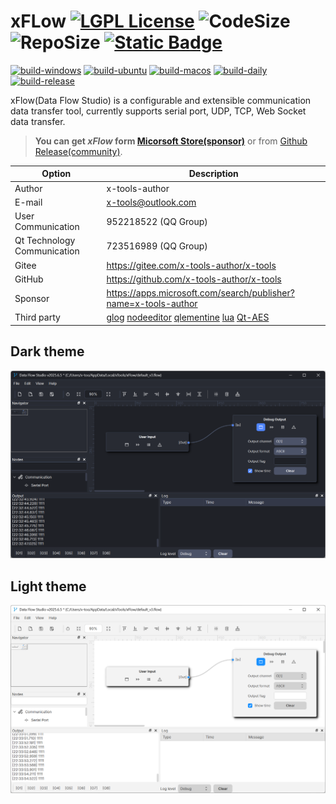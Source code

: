 ﻿# xFLow [![LGPL License](https://img.shields.io/badge/License-LGPL%20v3-blue.svg)](https://www.gnu.org/licenses/lgpl-3.0.html) ![CodeSize](https://img.shields.io/github/languages/code-size/x-tools-author/x-flow) ![RepoSize](https://img.shields.io/github/repo-size/x-tools-author/x-flow) [![Static Badge](https://img.shields.io/badge/sponsor-Microsoft_Sotre-blue)](https://apps.microsoft.com/detail/9p29h1ndnkbb)

[![build-windows](https://github.com/x-tools-author/x-flow/actions/workflows/build-windows.yml/badge.svg)](https://github.com/x-tools-author/x-flow/actions/workflows/build-windows.yml)
[![build-ubuntu](https://github.com/x-tools-author/x-flow/actions/workflows/build-ubuntu.yml/badge.svg)](https://github.com/x-tools-author/x-flow/actions/workflows/build-ubuntu.yml)
[![build-macos](https://github.com/x-tools-author/x-flow/actions/workflows/build-macos.yml/badge.svg)](https://github.com/x-tools-author/x-flow/actions/workflows/build-macos.yml)
[![build-daily](https://github.com/x-tools-author/x-flow/actions/workflows/build-daily.yml/badge.svg)](https://github.com/x-tools-author/x-flow/actions/workflows/build-daily.yml)
[![build-release](https://github.com/x-tools-author/x-flow/actions/workflows/build-daily.yml/badge.svg)](https://github.com/x-tools-author/x-flow/actions/workflows/build-release.yml)

xFlow(Data Flow Studio) is a configurable and extensible communication data transfer tool, currently supports serial port, UDP, TCP, Web Socket data transfer.

> **You can get *xFlow* form [Micorsoft Store(sponsor)](https://apps.microsoft.com/detail/9pjk7d83p014)** or from [Github Release(community)](https://github.com/x-tools-author/x-flow/releases).

|Option|Description|
|---|---|
|Author|x-tools-author|
|E-mail|<x-tools@outlook.com>|
|User Communication| 952218522 (QQ Group)|
|Qt Technology Communication|723516989 (QQ Group)|
|Gitee| <https://gitee.com/x-tools-author/x-tools>|
|GitHub| <https://github.com/x-tools-author/x-tools>|
|Sponsor|<https://apps.microsoft.com/search/publisher?name=x-tools-author>|
|Third party|[glog](https://github.com/google/glog) [nodeeditor](https://github.com/paceholder/nodeeditor) [qlementine](https://github.com/oclero/qlementine) [lua](https://github.com/lua/lua) [Qt-AES](https://github.com/bricke/Qt-AES)|

## Dark theme

![xToolsDark.png](docs/images/dark.png)

## Light theme

![xToolsLight.png](docs/images/light.png)